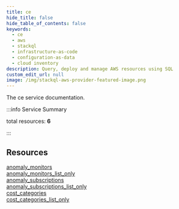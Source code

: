 ```yaml
---
title: ce
hide_title: false
hide_table_of_contents: false
keywords:
  - ce
  - aws
  - stackql
  - infrastructure-as-code
  - configuration-as-data
  - cloud inventory
description: Query, deploy and manage AWS resources using SQL
custom_edit_url: null
image: /img/stackql-aws-provider-featured-image.png
---
```


The ce service documentation.

:::info Service Summary

<div class="row">
<div class="providerDocColumn">
<span>total resources:&nbsp;<b>6</b></span><br />
</div>
</div>

:::

## Resources
<div class="row">
<div class="providerDocColumn">
<a href="/services/ce/anomaly_monitors/">anomaly_monitors</a><br />
<a href="/services/ce/anomaly_monitors_list_only/">anomaly_monitors_list_only</a><br />
<a href="/services/ce/anomaly_subscriptions/">anomaly_subscriptions</a>
</div>
<div class="providerDocColumn">
<a href="/services/ce/anomaly_subscriptions_list_only/">anomaly_subscriptions_list_only</a><br />
<a href="/services/ce/cost_categories/">cost_categories</a><br />
<a href="/services/ce/cost_categories_list_only/">cost_categories_list_only</a>
</div>
</div>